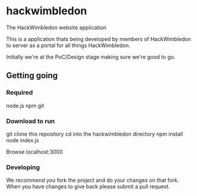 # hackwimbledon
The HackWimbledon website application

This is a application thats being developed by members of HackWimbledon to server as a
portal for all things HackWimbledon.

Initially we're at the PoC/Design stage making sure we're good to go.

## Getting going

### Required

node.js
npm
git

### Download to run

git clone this repository
cd into the hackwimbledon directory
npm install
node index.js

Browse localhost:3000

### Developing

We recommend you fork the project and do your changes on that fork.
When you have changes to give back please submit a pull request.
